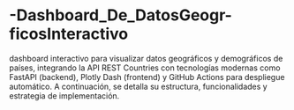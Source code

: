 # -Dashboard_De_DatosGeogr-ficosInteractivo
dashboard interactivo para visualizar datos geográficos y demográficos de países, integrando la API REST Countries con tecnologías modernas como FastAPI (backend), Plotly Dash (frontend) y GitHub Actions para despliegue automático. A continuación, se detalla su estructura, funcionalidades y estrategia de implementación.
